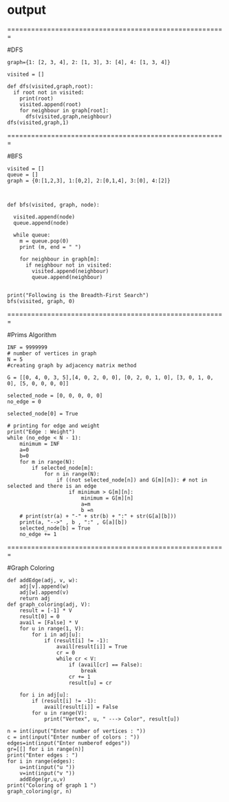 # output


=======================================================

#DFS

    graph={1: [2, 3, 4], 2: [1, 3], 3: [4], 4: [1, 3, 4]}
    
    visited = []
    
    def dfs(visited,graph,root):
      if root not in visited:
        print(root)
        visited.append(root)
        for neighbour in graph[root]:
          dfs(visited,graph,neighbour)
    dfs(visited,graph,1)




=======================================================

#BFS

    visited = [] 
    queue = []     
    graph = {0:[1,2,3], 1:[0,2], 2:[0,1,4], 3:[0], 4:[2]}



    def bfs(visited, graph, node): 

      visited.append(node)
      queue.append(node)

      while queue:
        m = queue.pop(0) 
        print (m, end = " ") 

        for neighbour in graph[m]:
          if neighbour not in visited:
            visited.append(neighbour)
            queue.append(neighbour)


    print("Following is the Breadth-First Search")
    bfs(visited, graph, 0)

=======================================================

#Prims Algorithm

    INF = 9999999
    # number of vertices in graph
    N = 5
    #creating graph by adjacency matrix method

    G = [[0, 4, 0, 3, 5],[4, 0, 2, 0, 0], [0, 2, 0, 1, 0], [3, 0, 1, 0, 0], [5, 0, 0, 0, 0]]

    selected_node = [0, 0, 0, 0, 0] 
    no_edge = 0

    selected_node[0] = True

    # printing for edge and weight 
    print("Edge : Weight") 
    while (no_edge < N - 1):
        minimum = INF 
        a=0
        b=0
        for m in range(N):
            if selected_node[m]: 
                for n in range(N):
                    if ((not selected_node[n]) and G[m][n]): # not in selected and there is an edge
                        if minimum > G[m][n]:
                            minimum = G[m][n] 
                            a=m
                            b =n
        # print(str(a) + "-" + str(b) + ":" + str(G[a][b]))
        print(a, "-->" , b , ":" , G[a][b])
        selected_node[b] = True 
        no_edge += 1



=======================================================

#Graph Coloring

    def addEdge(adj, v, w):
        adj[v].append(w)
        adj[w].append(v)
        return adj
    def graph_coloring(adj, V):
        result = [-1] * V
        result[0] = 0
        avail = [False] * V
        for u in range(1, V):
            for i in adj[u]:
                if (result[i] != -1):
                    avail[result[i]] = True
                    cr = 0
                    while cr < V:
                        if (avail[cr] == False):
                            break
                        cr += 1
                        result[u] = cr

        for i in adj[u]:
            if (result[i] != -1):
                avail[result[i]] = False
            for u in range(V):
                print("Vertex", u, " ---> Color", result[u])

    n = int(input("Enter number of vertices : "))
    c = int(input("Enter number of colors : "))
    edges=int(input("Enter numberof edges"))
    gr=[[] for i in range(n)]
    print("Enter edges : ")
    for i in range(edges):
        u=int(input("u "))
        v=int(input("v "))
        addEdge(gr,u,v)
    print("Coloring of graph 1 ")
    graph_coloring(gr, n)
